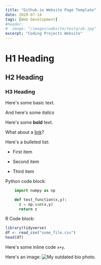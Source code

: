 ```yaml
---
title: "Github.io Website Page Template"
date: 2020-07-14
tags: [Web Development]
#header:
#  image: "/images/website/testgrab.jpg"
excerpt: "Coding Projects Website"
---
```


# H1 Heading

## H2 Heading

### H3 Heading

Here's some basic text.

And here's some *italics*

Here's some **bold** text.

What about a [link](https://github.com/basilio0505)?

Here's a bulleted list:
* First item
+ Second item
- Third item

Python code block:
```python
    import numpy as np

    def test_function(x,y):
      z = np.sum(x,y)
      return z
```

R Code block:
```r
library(tidyverse)
df <- read_csv("some_file.csv")
head(df)
```

Here's some inline code `x+y`.

Here's an image:
<img src="{{ site.url }}{{ site.baseurl }}/assets/images/biophoto.jpg" alt="My outdated bio photo.">

